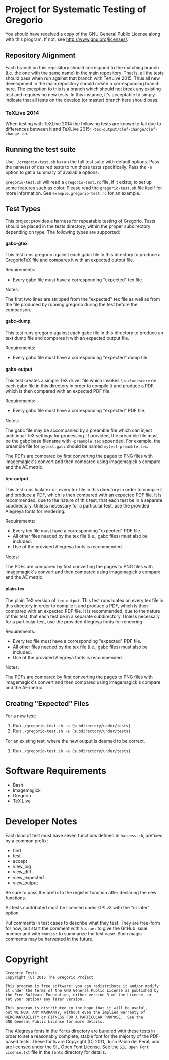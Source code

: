 # Project for Systematic Testing of Gregorio

You should have received a copy of the GNU General Public License
along with this program.  If not, see <http://www.gnu.org/licenses/>.

## Repository Alignment

Each branch on this repository should correspond to the matching branch (i.e. the one with the same name) in the [main repository](https://github.com/gregorio-project/gregorio).  That is, all the tests should pass when run against that branch with TeXLive 2015.  Thus all new development in the main repository should create a corresponding branch here.  The exception to this is a branch which should not break any existing test and requires no new tests.  In this instance, it's acceptable to simply indicate that all tests on the develop (or master) branch here should pass.

### TeXLive 2014

When testing with TeXLive 2014 the following tests are known to fail due to differences between it and TeXLive 2015:
  -`tex-output/clef-change/clef-change.tex`


## Running the test suite

Use `./gregorio-test.sh` to run the full test suite with default options.
Pass the name(s) of desired tests to run those tests specifically.  Pass the
`-h` option to get a summary of available options.

`gregorio-test.sh` will read a `gregorio-test.rc` file, if it exists, to set
up some features such as color.  Please read the `gregorio-test.sh` file
itself for more information.  See `example.gregorio-test.rc` for an example.

## Test Types

This project provides a harness for repeatable testing of Gregorio.
Tests should be placed in the tests directory, within the proper
subdirectory depending on type.  The following types are supported:

#### gabc-gtex

This test runs gregorio against each gabc file in this directory to
produce a GregorioTeX file and compares it with an expected output file.

Requirements:

- Every gabc file must have a corresponding "expected" tex file.

Notes:

The first two lines are stripped from the "expected" tex file as well as
from the file produced by running gregorio during the test before the
comparison.

#### gabc-dump

This test runs gregorio against each gabc file in this directory to
produce an text dump file and compares it with an expected output file.

Requirements:

- Every gabc file must have a corresponding "expected" dump file.

#### gabc-output

This test creates a simple TeX driver file which invokes `\includescore`
on each gabc file in this directory in order to compile it and produce a
PDF, which is then compared with an expected PDF file.

Requirements:

- Every gabc file must have a corresponding "expected" PDF file.

Notes:

The gabc file may be accompanied by a preamble file which can inject
additional TeX settings for processing.  If provided, the preamble file
must be the gabc base filename with `-preamble.tex` appended.  For
example, the preamble file for `mytest.gabc` should be named
`mytest-preamble.tex`.

The PDFs are compared by first converting the pages to PNG files with
imagemagick's convert and then compared using imagemagick's compare and
the AE metric.

#### tex-output

This test runs lualatex on every tex file in this directory in order to
compile it and produce a PDF, which is then compared with an expected
PDF file.  It is recommended, due to the nature of this test, that each
test be in a separate subdirectory.  Unless necessary for a particular
test, use the provided Alegreya fonts for rendering.

Requirements:

- Every tex file must have a corresponding "expected" PDF file.
- All other files needed by the tex file (i.e., gabc files) must also
  be included.
- Use of the provided Alegreya fonts is recommended.

Notes:

The PDFs are compared by first converting the pages to PNG files with
imagemagick's convert and then compared using imagemagick's compare and
the AE metric.

#### plain-tex

The plain TeX version of `tex-output`.  This test runs luatex on every
tex file in this directory in order to compile it and produce a PDF,
which is then compared with an expected PDF file.  It is recommended,
due to the nature of this test, that each test be in a separate
subdirectory.  Unless necessary for a particular test, use the provided
Alegreya fonts for rendering.

Requirements:

- Every tex file must have a corresponding "expected" PDF file.
- All other files needed by the tex file (i.e., gabc files) must also
  be included.
- Use of the provided Alegreya fonts is recommended.

Notes:

The PDFs are compared by first converting the pages to PNG files with
imagemagick's convert and then compared using imagemagick's compare and
the AE metric.

## Creating "Expected" Files

For a new test:

1. Run `./gregorio-test.sh -n {subdirectory/under/tests}`
2. Run `./gregorio-test.sh -a {subdirectory/under/tests}`

For an existing test, where the new output is deemed to be correct.

1. Run `./gregorio-test.sh -a {subdirectory/under/tests}`

# Software Requirements

- Bash
- Imagemagick
- Gregorio
- TeX Live

# Developer Notes

Each kind of test must have seven functions defined in `harness.sh`, prefixed
by a common prefix:

- find
- test
- accept
- view\_log
- view\_diff
- view\_expected
- view\_output

Be sure to pass the prefix to the register function after declaring the new
functions.

All tests contributed must be licensed under GPLv3 with the "or later"
option.

Put comments in test cases to describe what they test.  They are
free-form for now, but start the comment with `%issue:` to give the
GitHub issue number and with `%notes:` to summarize the test case.
Such magic comments may be harvested in the future.

# Copyright

```
Gregorio Tests
Copyright (C) 2015 The Gregorio Project

This program is free software: you can redistribute it and/or modify
it under the terms of the GNU General Public License as published by
the Free Software Foundation, either version 3 of the License, or
(at your option) any later version.

This program is distributed in the hope that it will be useful,
but WITHOUT ANY WARRANTY; without even the implied warranty of
MERCHANTABILITY or FITNESS FOR A PARTICULAR PURPOSE.  See the
GNU General Public License for more details.
```

The Alegreya fonts in the `fonts` directory are bundled with these
tests in order to set a reasonably complete, stable font for the
majority of the PDF-based tests.  These fonts are Copyright (C) 2011,
Juan Pablo del Peral, and are licensed under the SIL Open Font License.
See the `SIL Open Font License.txt` file in the `fonts` directory for
details.
